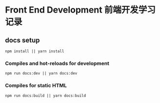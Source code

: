# Front End Development 前端开发学习记录

## docs setup
```
npm install || yarn install
```

### Compiles and hot-reloads for development

```
npm run docs:dev || yarn docs:dev
```

### Compiles for static HTML
```
npm run docs:build || yarn docs:build
```
